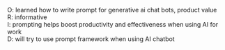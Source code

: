 O: learned how to write prompt for generative ai chat bots, product value\
R: informative\
I: prompting helps boost productivity and effectiveness when using AI for work\
D: will try to use prompt framework when using AI chatbot